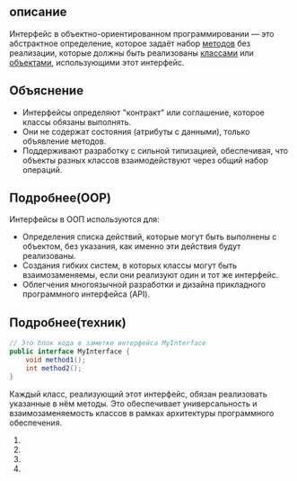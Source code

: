 ## описание
Интерфейс в объектно-ориентированном программировании — это абстрактное определение, которое задаёт набор [методов](Метод) без реализации, которые должны быть реализованы [классами](Классы.md) или [объектами](Объект.md), использующими этот интерфейс.
## Объяснение
- Интерфейсы определяют "контракт" или соглашение, которое классы обязаны выполнять.
- Они не содержат состояния (атрибуты с данными), только объявление методов.
- Поддерживают разработку с сильной типизацией, обеспечивая, что объекты разных классов взаимодействуют через общий набор операций.
  
## Подробнее(OOP)
Интерфейсы в ООП используются для:

- Определения списка действий, которые могут быть выполнены с объектом, без указания, как именно эти действия будут реализованы.
- Создания гибких систем, в которых классы могут быть взаимозаменяемы, если они реализуют один и тот же интерфейс.
- Облегчения многоязычной разработки и дизайна прикладного программного интерфейса (API).

## Подробнее(техник)
```java
// Это блок кода в заметке интерфейса MyInterface
public interface MyInterface {
    void method1();
    int method2();
}
```

Каждый класс, реализующий этот интерфейс, обязан реализовать указанные в нём методы. Это обеспечивает универсальность и взаимозаменяемость классов в рамках архитектуры программного обеспечения.


1.
2.
3.
4.